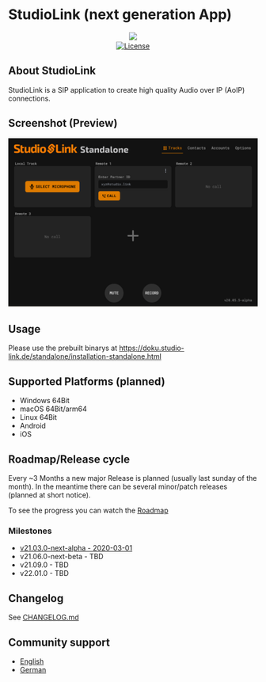 # StudioLink (next generation App)

<div align="center">
	<a href="https://studio-link.de" target="_blank">
		<img src="https://studio-link.de/assets/webbanner/sl_button-234x60@3x.png" width="500">
	</a>
</div>
<div align="center">
<a href="https://github.com/Studio-Link/next/blob/main/LICENSE">
    <img src="https://img.shields.io/badge/license-MIT-green" alt="License">
</a>
</div>

## About StudioLink

StudioLink is a SIP application to create high quality Audio over IP (AoIP) connections.

## Screenshot (Preview)

![Screenshot App Next-Alpha](https://raw.githubusercontent.com/Studio-Link/next/main/doc/images/screenshot_alpha.png)

## Usage

Please use the prebuilt binarys at https://doku.studio-link.de/standalone/installation-standalone.html

## Supported Platforms (planned)

- Windows 64Bit
- macOS 64Bit/arm64
- Linux 64Bit
- Android
- iOS

## Roadmap/Release cycle

Every ~3 Months a new major Release is planned (usually last sunday of the month).
In the meantime there can be several minor/patch releases (planned at short notice).

To see the progress you can watch the [Roadmap](https://github.com/Studio-Link/next/projects/1)

### Milestones

- [v21.03.0-next-alpha - 2020-03-01](https://github.com/Studio-Link/next/milestone/1)
- v21.06.0-next-beta - TBD 
- v21.09.0 - TBD
- v22.01.0 - TBD

## Changelog

See [CHANGELOG.md](CHANGELOG.md)


## Community support

- [English](https://github.com/Studio-Link/next/discussions)
- [German](https://sendegate.de/c/studio-link/33)
